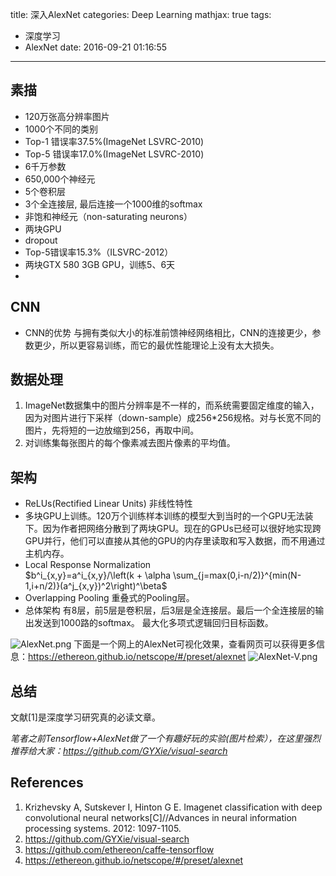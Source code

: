 title: 深入AlexNet
categories: Deep Learning
mathjax: true
tags:
  - 深度学习
  - AlexNet
date: 2016-09-21 01:16:55
---

## 素描
- 120万张高分辨率图片
- 1000个不同的类别
- Top-1 错误率37.5%(ImageNet LSVRC-2010)
- Top-5 错误率17.0%(ImageNet LSVRC-2010)
- 6千万参数
- 650,000个神经元
- 5个卷积层
- 3个全连接层, 最后连接一个1000维的softmax
- 非饱和神经元（non-saturating neurons）
- 两块GPU
- dropout
- Top-5错误率15.3%（ILSVRC-2012）
- 两块GTX 580 3GB GPU，训练5、6天
- 


## CNN
- CNN的优势
与拥有类似大小的标准前馈神经网络相比，CNN的连接更少，参数更少，所以更容易训练，而它的最优性能理论上没有太大损失。

## 数据处理
1. ImageNet数据集中的图片分辨率是不一样的，而系统需要固定维度的输入，因为对图片进行下采样（down-sample）成256*256规格。对与长宽不同的图片，先将短的一边放缩到256，再取中间。
2. 对训练集每张图片的每个像素减去图片像素的平均值。

## 架构
- ReLUs(Rectified Linear Units) 非线性特性
- 多块GPU上训练。120万个训练样本训练的模型大到当时的一个GPU无法装下。因为作者把网络分散到了两块GPU。现在的GPUs已经可以很好地实现跨GPU并行，他们可以直接从其他的GPU的内存里读取和写入数据，而不用通过主机内存。
- Local Response Normalization  
  $b^i_{x,y}=a^i_{x,y}/\left(k + \alpha \sum_{j=max(0,i-n/2)}^{min(N-1,i+n/2)}(a^j_{x,y})^2\right)^\beta$
- Overlapping Pooling
  重叠式的Pooling层。
- 总体架构
  有8层，前5层是卷积层，后3层是全连接层。最后一个全连接层的输出发送到1000路的softmax。
  最大化多项式逻辑回归目标函数。

![AlexNet.png](/img/AlexNet.png)
下面是一个网上的AlexNet可视化效果，查看网页可以获得更多信息：https://ethereon.github.io/netscope/#/preset/alexnet
![AlexNet-V.png](/img/AlexNet-V.png)



## 总结
文献[1]是深度学习研究真的必读文章。

*笔者之前Tensorflow+AlexNet做了一个有趣好玩的实验(图片检索），在这里强烈推荐给大家：https://github.com/GYXie/visual-search*


## References
1. Krizhevsky A, Sutskever I, Hinton G E. Imagenet classification with deep convolutional neural networks[C]//Advances in neural information processing systems. 2012: 1097-1105.
2. https://github.com/GYXie/visual-search
3. https://github.com/ethereon/caffe-tensorflow
4. https://ethereon.github.io/netscope/#/preset/alexnet

